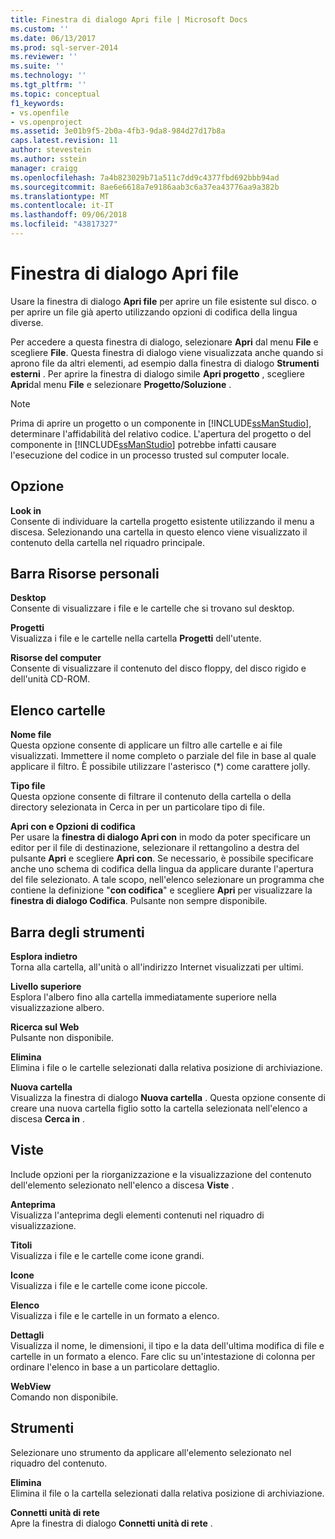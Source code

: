 ```yaml
---
title: Finestra di dialogo Apri file | Microsoft Docs
ms.custom: ''
ms.date: 06/13/2017
ms.prod: sql-server-2014
ms.reviewer: ''
ms.suite: ''
ms.technology: ''
ms.tgt_pltfrm: ''
ms.topic: conceptual
f1_keywords:
- vs.openfile
- vs.openproject
ms.assetid: 3e01b9f5-2b0a-4fb3-9da8-984d27d17b8a
caps.latest.revision: 11
author: stevestein
ms.author: sstein
manager: craigg
ms.openlocfilehash: 7a4b823029b71a511c7dd9c4377fbd692bbb94ad
ms.sourcegitcommit: 8ae6e6618a7e9186aab3c6a37ea43776aa9a382b
ms.translationtype: MT
ms.contentlocale: it-IT
ms.lasthandoff: 09/06/2018
ms.locfileid: "43817327"
---
```

# <a name="open-file-dialog-box"></a>Finestra di dialogo Apri file
  Usare la finestra di dialogo **Apri file** per aprire un file esistente sul disco. o per aprire un file già aperto utilizzando opzioni di codifica della lingua diverse.  
  
 Per accedere a questa finestra di dialogo, selezionare **Apri** dal menu **File** e scegliere **File**. Questa finestra di dialogo viene visualizzata anche quando si aprono file da altri elementi, ad esempio dalla finestra di dialogo **Strumenti esterni** . Per aprire la finestra di dialogo simile **Apri progetto** , scegliere **Apri**dal menu **File** e selezionare **Progetto/Soluzione** .  
  
> [!NOTE]  
>  Prima di aprire un progetto o un componente in [!INCLUDE[ssManStudio](../../includes/ssmanstudio-md.md)], determinare l'affidabilità del relativo codice. L'apertura del progetto o del componente in [!INCLUDE[ssManStudio](../../includes/ssmanstudio-md.md)] potrebbe infatti causare l'esecuzione del codice in un processo trusted sul computer locale.  
  
## <a name="option"></a>Opzione  
 **Look in**  
 Consente di individuare la cartella progetto esistente utilizzando il menu a discesa. Selezionando una cartella in questo elenco viene visualizzato il contenuto della cartella nel riquadro principale.  
  
## <a name="my-places-bar"></a>Barra Risorse personali  
 **Desktop**  
 Consente di visualizzare i file e le cartelle che si trovano sul desktop.  
  
 **Progetti**  
 Visualizza i file e le cartelle nella cartella **Progetti** dell'utente.  
  
 **Risorse del computer**  
 Consente di visualizzare il contenuto del disco floppy, del disco rigido e dell'unità CD-ROM.  
  
## <a name="folder-list"></a>Elenco cartelle  
 **Nome file**  
 Questa opzione consente di applicare un filtro alle cartelle e ai file visualizzati. Immettere il nome completo o parziale del file in base al quale applicare il filtro. È possibile utilizzare l'asterisco (*) come carattere jolly.  
  
 **Tipo file**  
 Questa opzione consente di filtrare il contenuto della cartella o della directory selezionata in Cerca in per un particolare tipo di file.  
  
 **Apri con e Opzioni di codifica**  
 Per usare la **finestra di dialogo Apri con** in modo da poter specificare un editor per il file di destinazione, selezionare il rettangolino a destra del pulsante **Apri** e scegliere **Apri con**. Se necessario, è possibile specificare anche uno schema di codifica della lingua da applicare durante l'apertura del file selezionato. A tale scopo, nell'elenco selezionare un programma che contiene la definizione "**con codifica**" e scegliere **Apri** per visualizzare la **finestra di dialogo Codifica**. Pulsante non sempre disponibile.  
  
## <a name="toolbar"></a>Barra degli strumenti  
 **Esplora indietro**  
 Torna alla cartella, all'unità o all'indirizzo Internet visualizzati per ultimi.  
  
 **Livello superiore**  
 Esplora l'albero fino alla cartella immediatamente superiore nella visualizzazione albero.  
  
 **Ricerca sul Web**  
 Pulsante non disponibile.  
  
 **Elimina**  
 Elimina i file o le cartelle selezionati dalla relativa posizione di archiviazione.  
  
 **Nuova cartella**  
 Visualizza la finestra di dialogo **Nuova cartella** . Questa opzione consente di creare una nuova cartella figlio sotto la cartella selezionata nell'elenco a discesa **Cerca in** .  
  
## <a name="views"></a>Viste  
 Include opzioni per la riorganizzazione e la visualizzazione del contenuto dell'elemento selezionato nell'elenco a discesa **Viste** .  
  
 **Anteprima**  
 Visualizza l'anteprima degli elementi contenuti nel riquadro di visualizzazione.  
  
 **Titoli**  
 Visualizza i file e le cartelle come icone grandi.  
  
 **Icone**  
 Visualizza i file e le cartelle come icone piccole.  
  
 **Elenco**  
 Visualizza i file e le cartelle in un formato a elenco.  
  
 **Dettagli**  
 Visualizza il nome, le dimensioni, il tipo e la data dell'ultima modifica di file e cartelle in un formato a elenco. Fare clic su un'intestazione di colonna per ordinare l'elenco in base a un particolare dettaglio.  
  
 **WebView**  
 Comando non disponibile.  
  
## <a name="tools"></a>Strumenti  
 Selezionare uno strumento da applicare all'elemento selezionato nel riquadro del contenuto.  
  
 **Elimina**  
 Elimina il file o la cartella selezionati dalla relativa posizione di archiviazione.  
  
 **Connetti unità di rete**  
 Apre la finestra di dialogo **Connetti unità di rete** .  
  
  
